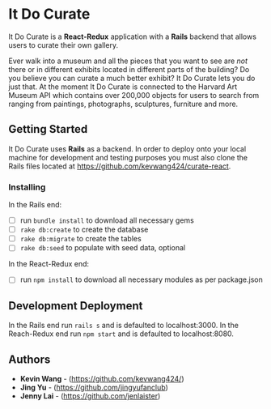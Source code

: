 # It Do Curate

It Do Curate is a **React-Redux** application with a **Rails** backend that allows users to curate their own gallery. 

Ever walk into a museum and all the pieces that you want to see are *not* there or in different exhibits located in different parts of the building? Do you believe you can curate a much better exhibit? It Do Curate lets you do just that.
At the moment It Do Curate is connected to the Harvard Art Museum API which contains over 200,000 objects for users to search from ranging from paintings, photographs, sculptures, furniture and more. 

## Getting Started

It Do Curate uses **Rails** as a backend. In order to deploy onto your local machine for development and testing purposes you must also clone the Rails files located at https://github.com/kevwang424/curate-react. 

### Installing

In the Rails end:
- [ ] run `bundle install` to download all necessary gems
- [ ] `rake db:create` to create the database
- [ ] `rake db:migrate` to create the tables
- [ ] `rake db:seed` to populate with seed data, optional

In the React-Redux end:
- [ ] run `npm install` to download all necessary modules as per package.json

## Development Deployment

In the Rails end run `rails s` and is defaulted to localhost:3000.
In the Reach-Redux end run `npm start` and is defaulted to localhost:8080.

## Authors

* **Kevin Wang** - (https://github.com/kevwang424/)
* **Jing Yu** - (https://github.com/jingyufanclub)
* **Jenny Lai** - (https://github.com/jenlaister)
